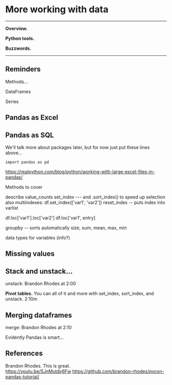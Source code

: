 
# More working with data 

---
**Overview.** 

**Python tools.**  

**Buzzwords.**  

---

## Reminders

Methods...

DataFrames

Series 


## Pandas as Excel 


## Pandas as SQL 


We'll talk more about packages later, but for now just put these lines above...

```
import pandas as pd
```

https://realpython.com/blog/python/working-with-large-excel-files-in-pandas/


Methods to cover

describe
value_counts
set_index  --- and  .sort_index() to speed up selection 
also multiindexes:  df.set_index(['var1', 'var2'])
reset_index -- puts index into varlist 

df.loc['var1'].loc['var2']
df.loc['var1', entry]

groupby -- sorts automatically 
size, sum, mean, max, min 

data types for variables (info?)

## Missing values 


## Stack and unstack...  

unstack:  Brandon Rhodes at 2:00 
 

**Pivot tables.** You can all of it and more with set_index, sort_index, and unstack.  2:10m



## Merging dataframes 

merge:  Brandon Rhodes at 2:10 

Evidently Pandas is smart... 



## References 

Brandon Rhodes.  This is great.  
https://youtu.be/5JnMutdy6Fw
https://github.com/brandon-rhodes/pycon-pandas-tutorial/
